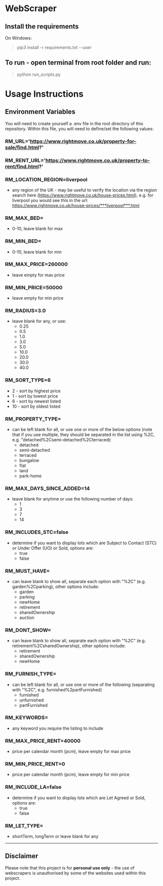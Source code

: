 # WebScraper

## Install the requirements
On Windows:
> pip3 install -r requirements.txt --user

## To run - open terminal from root folder and run:
> python run_scripts.py

# Usage Instructions
## Environment Variables
You will need to create yourself a .env file in the root directory of this repository. Within this file, you will need to define/set the following values:

### RM_URL='https://www.rightmove.co.uk/property-for-sale/find.html?'

### RM_RENT_URL='https://www.rightmove.co.uk/property-to-rent/find.html?'

### RM_LOCATION_REGION=liverpool 
  - any region of the UK - may be useful to verify the location via the region search here (https://www.rightmove.co.uk/house-prices.html), e.g. for liverpool you would see this in the url: https://www.rightmove.co.uk/house-prices/***liverpool***.html
### RM_MAX_BED=
  - 0-10, leave blank for max
### RM_MIN_BED=
  - 0-10, leave blank for min
### RM_MAX_PRICE=260000 
  - leave empty for max price
### RM_MIN_PRICE=50000 
  - leave empty for min price
### RM_RADIUS=3.0
  - leave blank for any, or use:
    - 0.25 
    - 0.5 
    - 1.0 
    - 3.0
    - 5.0 
    - 10.0 
    - 20.0 
    - 30.0 
    - 40.0
### RM_SORT_TYPE=6 
  - 2 - sort by highest price
  - 1 - sort by lowest price
  - 6 - sort by newest listed
  - 10 - sort by oldest listed
### RM_PROPERTY_TYPE=
  - can be left blank for all, or use one or more of the below options (note that if you use multiple, they should be separated in the list using %2C, e.g. "detached%2Csemi-detached%2Cterraced):
    - detached
    - semi-detached
    - terraced
    - bungalow
    - flat
    - land
    - park-home
### RM_MAX_DAYS_SINCE_ADDED=14
  - leave blank for anytime or use the following number of days:
    - 1
    - 3
    - 7
    - 14 
### RM_INCLUDES_STC=false
  - determine if you want to display lots which are Subject to Contact (STC) or Under Offer (UO) or Sold, options are: 
    - true
    - false
### RM_MUST_HAVE=
  - can leave blank to show all, separate each option with "%2C" (e.g. garden%2Cparking), other options include:
    - garden
    - parking
    - newHome
    - retirement
    - sharedOwnership
    - auction
### RM_DONT_SHOW= 
  - can leave blank to show all, separate each option with "%2C" (e.g. retirement%2CsharedOwnership), other options include:
    - retirement
    - sharedOwnership
    - newHome
### RM_FURNISH_TYPE=
  - can be left blank for all, or use one or more of the following (separating with "%2C", e.g. furnished%2partFurnished)
    - furnished
    - unfurnished
    - partFurnished
### RM_KEYWORDS=
  - any keyword you require the listing to include
### RM_MAX_PRICE_RENT=40000 
-   price per calendar month (pcm), leave empty for max price
### RM_MIN_PRICE_RENT=0 
  - price per calendar month (pcm), leave empty for min price
### RM_INCLUDE_LA=false
  - determine if you want to display lots which are Let Agreed or Sold, options are: 
    - true
    - false
### RM_LET_TYPE= 
  - shortTerm, longTerm or leave blank for any

---

## Disclaimer
Please note that this project is for **personal use only** - the use of webscrapers is unauthorised by some of the websites used within this project.